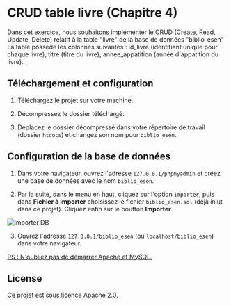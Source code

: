# CRUD table livre (Chapitre 4)

Dans cet exercice, nous souhaitons implémenter le CRUD (Create, Read, Update, Delete) relatif à la table "livre" de la base de données "biblio_esen" La table possède les colonnes suivantes : id_livre (identifiant unique pour chaque livre), titre (titre du livre), annee_appatition (année d'appatition du livre).

## Téléchargement et configuration

1. Téléchargez le projet sur votre machine.

2. Décompressez le dossier téléchargé.

3. Déplacez le dossier décompressé dans votre répertoire de travail (dossier `htdocs`) et changez son nom pour `biblio_esen`.

## Configuration de la base de données

1. Dans votre navigateur, ouvrez l'adresse `127.0.0.1/phpmyadmin` et créez une base de données avec le nom `biblio_esen`.

2. Par la suite, dans le menu en haut, cliquez sur l'option `Importer`, puis dans **Fichier à importer** choisissez le fichier `biblio_esen.sql` (déjà inlut dans ce projet). Cliquez enfin sur le boutton **Importer**.

![Importer DB](https://www.nassimbahri.ovh/docs/php/importer_db_biblio.png)

3. Ouvrez l'adresse `127.0.0.1/biblio_esen` (ou `localhost/biblio_esen`) dans votre navigateur.

<ins>PS : N'oubliez pas de démarrer Apache et MySQL.</ins>
## License

Ce projet est sous licence [Apache 2.0](https://choosealicense.com/licenses/apache-2.0/). 